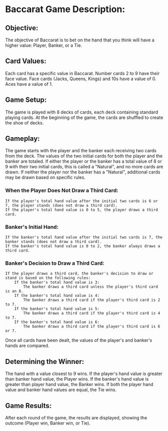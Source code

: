 # Baccarat Game Description:
## Objective:

The objective of Baccarat is to bet on the hand that you think will have a higher value: Player, Banker, or a Tie.

## Card Values:
Each card has a specific value in Baccarat.
Number cards 2 to 9 have their face value.
Face cards (Jacks, Queens, Kings) and 10s have a value of 0.
Aces have a value of 1.

## Game Setup:
The game is played with 8 decks of cards, each deck containing standard playing cards.
At the beginning of the game, the cards are shuffled to create the shoe of decks.

## Gameplay:
The game starts with the player and the banker each receiving two cards from the deck.
The values of the two initial cards for both the player and the banker are totaled.
If either the player or the banker has a total value of 8 or 9 with their two initial cards, this is called a "Natural", and no more cards are drawn.
If neither the player nor the banker has a "Natural", additional cards may be drawn based on specific rules.

### When the Player Does Not Draw a Third Card:
    If the player's total hand value after the initial two cards is 6 or 7, the player stands (does not draw a third card).
    If the player's total hand value is 0 to 5, the player draws a third card.

### Banker's Initial Hand:
    If the banker's total hand value after the initial two cards is 7, the banker stands (does not draw a third card).
    If the banker's total hand value is 0 to 2, the banker always draws a third card.

### Banker's Decision to Draw a Third Card:
    If the player draws a third card, the banker's decision to draw or stand is based on the following rules:
        If the banker's total hand value is 3:
            The banker draws a third card unless the player's third card is an 8.
        If the banker's total hand value is 4:
            The banker draws a third card if the player's third card is 2 to 7.   
        If the banker's total hand value is 5:
            The banker draws a third card if the player's third card is 4 to 7.
        If the banker's total hand value is 6:
            The banker draws a third card if the player's third card is 6 or 7.

Once all cards have been dealt, the values of the player's and banker's hands are compared.

## Determining the Winner:
The hand with a value closest to 9 wins.
If the player's hand value is greater than banker hand value, the Player wins.
If the banker's hand value is greater than player hand value, the Banker wins.
If both the player hand value and banker hand values are equal, the Tie wins.

## Game Results:
After each round of the game, the results are displayed, showing the outcome (Player win, Banker win, or Tie).

